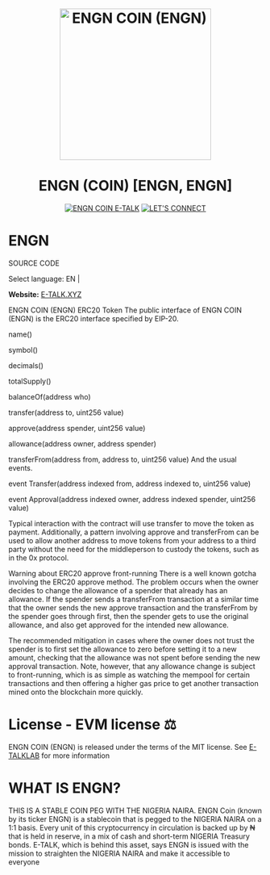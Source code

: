 <h1 align="center">
<img src="https://e-talk.xyz/wp-content/uploads/2023/01/img_1720-3.png" alt="ENGN COIN (ENGN)" width="300"/>
<br/><br/>
ENGN (COIN) [ENGN, ENGN]  
</h1>

<div align="center">

[![ENGN COIN E-TALK](https://e-talk.xyz/wp-content/uploads/2023/02/Safeimagekit-resized-img-1.png)](https://E-talk.xyz)
[![LET'S CONNECT](https://img.shields.io/badge/LET'S-CONNECT-yellow.svg)](https://E-talk.xyz)

</div>

# ENGN
SOURCE CODE


Select language: EN |

**Website:** [E-TALK.XYZ](https://e-talk.xyz)

ENGN COIN (ENGN)
ERC20 Token The public interface of ENGN COIN (ENGN) is the ERC20 interface specified by EIP-20.

name()

symbol()

decimals()

totalSupply()

balanceOf(address who)

transfer(address to, uint256 value)

approve(address spender, uint256 value)

allowance(address owner, address spender)

transferFrom(address from, address to, uint256 value)  And the usual events.


event Transfer(address indexed from, address indexed to, uint256 value)

event Approval(address indexed owner, address indexed spender, uint256 value)

Typical interaction with the contract will use transfer to move the token as payment. Additionally, a pattern involving approve and transferFrom can be used to allow another address to move tokens from your address to a third party without the need for the middleperson to custody the tokens, such as in the 0x protocol.

Warning about ERC20 approve front-running
There is a well known gotcha involving the ERC20 approve method. The problem occurs when the owner decides to change the allowance of a spender that already has an allowance. If the spender sends a transferFrom transaction at a similar time that the owner sends the new approve transaction and the transferFrom by the spender goes through first, then the spender gets to use the original allowance, and also get approved for the intended new allowance.

The recommended mitigation in cases where the owner does not trust the spender is to first set the allowance to zero before setting it to a new amount, checking that the allowance was not spent before sending the new approval transaction. Note, however, that any allowance change is subject to front-running, which is as simple as watching the mempool for certain transactions and then offering a higher gas price to get another transaction mined onto the blockchain more quickly.


# License - EVM license ⚖️

ENGN COIN  (ENGN) is released under the terms of the MIT license. See
[E-TALKLAB](E-TALKLAB) for more information


# WHAT IS ENGN?
THIS IS A STABLE COIN PEG WITH THE NIGERIA NAIRA.
ENGN Coin (known by its ticker ENGN) is a stablecoin that is pegged to the NIGERIA NAIRA on a 1:1 basis. Every unit of this cryptocurrency in circulation is backed up by ₦ that is held in reserve, in a mix of cash and short-term NIGERIA Treasury bonds. E-TALK, which is behind this asset, says ENGN is issued with the mission to straighten the NIGERIA NAIRA and make it accessible to everyone
